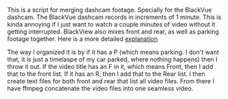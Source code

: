This is a script for merging dashcam footage. Specially for the BlackVue dashcam. The BlackVue dashcam records in increments of 1 minute. This is kinda annoying if I just want to watch a couple minutes of video without it getting interrupted. BlackView also mixes front and rear, as well as parking footage together. Here is a more detailed [explanation](https://helpcenter.blackvue.com/hc/en-us/articles/360055596392-What-types-of-recording-or-file-does-the-BlackVue-camera-create-)

The way I organized it is by if it has a P (which means parking. I don't want that, it is just a timelaspe of my car parked, where nothing happens) then I throw it out. If the video title has an F in it, which means Front, then I add that to the front list. If it has an R, then I add that to the Rear list. I then create text files for both front and rear that list all video files. From there I have ffmpeg concatenate the video files into one seamless video.
